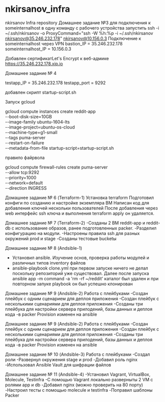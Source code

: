 # nkirsanov_infra
nkirsanov Infra repository
Домашнее задание №3
для  подключения к someinternalhost в одну
команду с рабочего устройства запустить
ssh -i ~/.ssh/nkirsanov -o ProxyCommand="ssh -W %h:%p -i ~/.ssh/nkirsanov nkirsanov@35.246.232.178" nkirsanov@10.156.0.3
Подключение к someinternalhost через VPN
bastion_IP = 35.246.232.178
someinternalhost_IP = 10.156.0.3

Добавлен сертификатLet's Encrypt  к веб-адмике https://35.246.232.178.xip.io

Домашнее задание № 4

testapp_IP = 35.246.232.178
testapp_port = 9292

добавлен скрипт startup-script.sh  

Запуск gcloud

gcloud compute instances create reddit-app \
  --boot-disk-size=10GB \
  --image-family ubuntu-1604-lts \
  --image-project=ubuntu-os-cloud \
  --machine-type=g1-small \
  --tags puma-server \
  --restart-on-failure \
  --metadata-from-file startup-script=startup-script.sh

правило файрвола

gcloud compute firewall-rules create puma-server \
  --allow tcp:9292 \
  --priority=1000 \
  --network=default \
  --direction INGRESS


Домашнее задание № 6
(Terraform-1)
Установка terraform
Подготовил конфиги  по созданию и настройке экземпляра ВМ
Написан код для добавления ключей нескольки пользователей
После добавления через web интерфейс ssh ключа и выполнения terraform apply он удаляется.

Домашнее задание № 7
 (Terraform-2)
-Созданы 2 ВМ reddit-app и reddit-db с использование образов, ранее подготовленных packer.
-Разделил конфигурацию на модули.
-Настроены правила ssh для разных окружений prod и stage
-Созданы тестовые bucketы

Домашнее задание № 8
 (Andsible-1)
- Установил ansible. Изучение основ, проверка работы модулей и различных типов inventory файлов
- ansible-playbook clone.yml при первом запуске ничего не делал поскольку репозиторий уже существовал. Далее после запуска ansible app -m command -a 'rm -rf ~/reddit' каталог был удален и при повторном запуке playbook он был успешно клонирован   


Домашнее задание № 9
 (Andsible-2)
Работа с плейбуками
-Создан плейбук с одним сценарием для деплоя приложения
-Создан плейбук с несколькими сценариями для деплоя приложения
-Созданы три плейбука для настройки сервера прилодений, базы данных и деплоя кода
-в packer Provision изменен на ansible


Домашнее задание № 9
 (Andsible-2)
Работа с плейбуками
-Создан плейбук с одним сценарием для деплоя приложения
-Создан плейбук с несколькими сценариями для деплоя приложения
-Созданы три плейбука для настройки сервера прилодений, базы данных и деплоя кода
-в packer Provision изменен на ansible

Домашнее задание № 10
 (Andsible-3)
Работа с плейбуками
-Создал роли
-Развернул окружения stage и prod
-Добавил роль nginx
-Использовал Ansible Vault для шифрации файлов


Домашнее задание № 11
 (Andsible-4)
-Установил Vagrant, VirtualBox, Molecule, Testinfra
-C помощью Vagrant локально разверныты 2 VM c ролями app и db
-Добавил nginx (можно проверить на 80 порту)
-Настроил тесты с помощью molecule и testinfra
-Поправил шаблоны Packer 

